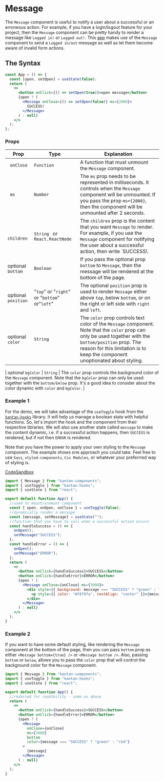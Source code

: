 # Message

The `Message` component is useful to notify a user about a successful or an erroneous action. For example, if you have a login/logout feature for your project, then the `Message` component can be pretty handy to render a message like `Logged in!` or `Logged out!`. This [app](https://next-forum.netlify.app/) makes use of the `Message` component to send a `Logged in/out` message as well as let them become aware of invalid form actions.

## The Syntax

```jsx
const App = () => {
  const [open, setOpen] = useState(false);
  return (
    <>
      <button onClick={() => setOpen(true)}>open message</button>
      {open ? (
        <Message onClose={() => setOpen(false)} ms={2000}>
          SUCCESS!
        </Message>
      ) : null}
    </>
  );
};
```

### Props

| Prop                | Type                                          | Explanation                                                                                                                                                                                                                                |
| ------------------- | --------------------------------------------- | ------------------------------------------------------------------------------------------------------------------------------------------------------------------------------------------------------------------------------------------ |
| ` onClose`          | `Function `                                   | A function that must unmount the `Message` component.                                                                                                                                                                                      |
| ` ms`               | `Number `                                     | The `ms` prop needs to be represented in milliseconds. It controls when the `Message` component will be unmounted. If you pass the prop `ms={2000}`, then the component will be unmounted after 2 seconds.                                 |
| ` children`         | `String ` or `React.ReactNode`                | The `children` prop is the content that you want `Message` to render. For example, if you use the `Message` component for notifying the user about a successful action, then write `<Message>SUCCESS!</Message>.                           |
| optional ` bottom`  | `Boolean `                                    | If you pass the optional prop `bottom` to `Message`, then the message will be rendered at the bottom of the page.                                                                                                                          |
| optional `position` | "`top`" or "`right`" or "`bottom`" or"`left`" | The optional `position` prop is used to render `Message` either above `top`, below `bottom`, or on the right or left side with `right` and `left`.                                                                                         |
| optional `color`    | `String`                                      | The `color` prop controls text color of the `Message` component. Note that the `color` prop can only be used together with the `bottom/position` prop. The reason for this limitation is to keep the component unoptionated about styling. |

| optional `bgColor` | `String` | The `color` prop controls the background color of the `Message` component. Note that the `bgColor` prop can only be used together with the `bottom/below` prop. It's a good idea to consider about the color dynamic with `color` and `bgColor`. |

### Example 1

For the demo, we will take advantage of the `useToggle` hook from the [`kantan-hooks`](https://kantan-hooks-docs.netlify.app/docs/intro/#installation) library. It will help us manage a boolean state with helpful functions. So, let's import the hook and the component from their respective libraries. We will also use another state called `message` to make the content dynamic, i.e. if a successful action happens, then `SUCCESS` is rendered, but if not then `ERROR` is rendered.

Note that you have the power to apply your own styling to the `Message` component. The example shows one approach you could take. Feel free to use `Sass`, `styled-components`, `Css Modules`, or whatever your preferrred way of styling is.

[CodeSandbox](https://f0524.csb.app/message)

```jsx title="src/App.js"
import { Message } from "kantan-components";
import { useToggle } from "kantan-hooks";
import { useState } from "react";

export default function App() {
  //used to mount/unomunt component
  const { open, onOpen, onClose } = useToggle(false);
  //dynamically render a message
  const [message, setMessage] = useState("");
  //function that you have to call when a successful action occurs
  const handleSuccess = () => {
    onOpen();
    setMessage("SUCCESS");
  };
  const handleError = () => {
    onOpen();
    setMessage("ERROR");
  };
  return (
    <>
      <button onClick={handleSuccess}>SUCCESS</button>
      <button onClick={handleError}>ERROR</button>
      {open ? (
        <Message onClose={onClose} ms={3000}>
          <div style={{ background: message === "SUCCESS" ? "green" : "red" }}>
            <p style={{ color: "#f8f9fa", textAlign: "center" }}>{message}</p>
          </div>
        </Message>
      ) : null}
    </>
  );
}
```

### Example 2

If you want to have some default styling, like rendering the `Message` component at the bottom of the page, then you can pass `bottom` prop as either `<Message bottom={true} />` or `<Message bottom />`. Also, passing `bottom` or `below`, allows you to pass the `color` prop that will control the background color for the `Message` component.

```jsx title="src/App.js"
import { Message } from "kantan-components";
import { useToggle } from "kantan-hooks";
import { useState } from "react";

export default function App() {
  //redacted for readibility - same as above
  return (
    <>
      <button onClick={handleSuccess}>SUCCESS</button>
      <button onClick={handleError}>ERROR</button>
      {open ? (
        <Message
          onClose={onClose}
          ms={3000}
          bottom
          color={message === "SUCCESS" ? "green" : "red"}
        >
          {message}
        </Message>
      ) : null}
    </>
  );
}
```
